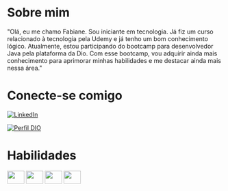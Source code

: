 # Sobre mim

"Olá, eu me chamo Fabiane. Sou iniciante em tecnologia. Já fiz um curso relacionado à tecnologia pela Udemy e já tenho um bom conhecimento lógico. Atualmente, estou participando do bootcamp para desenvolvedor Java pela plataforma da Dio. Com esse bootcamp, vou adquirir ainda mais conhecimento para aprimorar minhas habilidades e me destacar ainda mais nessa área."

# Conecte-se comigo
[![LinkedIn](https://img.shields.io/badge/LinkedIn-FFF?style=for-the-badge&logo=linkedin&logoColor=0E76A8)](https://www.linkedin.com/in/fabiane-c-dos-santos//)

[![Perfil DIO](https://img.shields.io/badge/-Meu%20Perfil%20na%20DIO-939?style=for-the-badge)](https://web.dio.me/users/fabisantos1535/)




# Habilidades
  <img align="center" height="30" width="40" src="https://cdn.jsdelivr.net/gh/devicons/devicon/icons/html5/html5-original.svg">
   <img align="center" height="30" width="40" src="https://cdn.jsdelivr.net/gh/devicons/devicon/icons/css3/css3-original.svg">
   <img align="center" height="30" width="40" src="https://cdn.jsdelivr.net/gh/devicons/devicon/icons/javascript/javascript-plain.svg">
  <img align="center" height="30" width="40" src="https://cdn.jsdelivr.net/gh/devicons/devicon/icons/java/java-original.svg">
   
 
